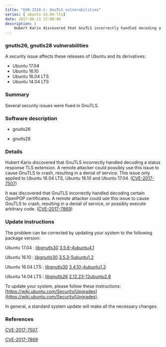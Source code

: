 ```yaml
---
title: "USN-3318-1: GnuTLS vulnerabilities"
series: [ ubuntu-14.04-lts]
date: 2017-06-13 12:00:00
description: |
    Hubert Kario discovered that GnuTLS incorrectly handled decoding a status response TLS extension. A remote attacker could possibly use this issue to cause GnuTLS to crash, resulting in a denial of service. This issue only applied to Ubuntu 16.04 LTS, Ubuntu 16.10 and Ubuntu 17.04. ([CVE-2017-7507](http://people.ubuntu.com/~ubuntu-security/cve/CVE-2017-7507))
--- 
```

 
### gnutls26, gnutls28 vulnerabilities

A security issue affects these releases of Ubuntu and its derivatives:

* Ubuntu 17.04
* Ubuntu 16.10
* Ubuntu 16.04 LTS
* Ubuntu 14.04 LTS

### Summary

Several security issues were fixed in GnuTLS. 

### Software description

* gnutls26 

* gnutls28 

### Details

Hubert Kario discovered that GnuTLS incorrectly handled decoding a status response TLS extension. A remote attacker could possibly use this issue to cause GnuTLS to crash, resulting in a denial of service. This issue only applied to Ubuntu 16.04 LTS, Ubuntu 16.10 and Ubuntu 17.04. ([CVE-2017-7507](http://people.ubuntu.com/~ubuntu-security/cve/CVE-2017-7507))

It was discovered that GnuTLS incorrectly handled decoding certain OpenPGP certificates. A remote attacker could use this issue to cause GnuTLS to crash, resulting in a denial of service, or possibly execute arbitrary code. ([CVE-2017-7869](http://people.ubuntu.com/~ubuntu-security/cve/CVE-2017-7869)) 

### Update instructions

The problem can be corrected by updating your system to the following package version:

Ubuntu 17.04
 : [libgnutls30](https://launchpad.net/ubuntu/+source/gnutls28) <span> [3.5.6-4ubuntu4.1](https://launchpad.net/ubuntu/+source/gnutls28/3.5.6-4ubuntu4.1) </span> 

Ubuntu 16.10
 : [libgnutls30](https://launchpad.net/ubuntu/+source/gnutls28) <span> [3.5.3-5ubuntu1.2](https://launchpad.net/ubuntu/+source/gnutls28/3.5.3-5ubuntu1.2) </span> 

Ubuntu 16.04 LTS
 : [libgnutls30](https://launchpad.net/ubuntu/+source/gnutls28) <span> [3.4.10-4ubuntu1.3](https://launchpad.net/ubuntu/+source/gnutls28/3.4.10-4ubuntu1.3) </span> 

Ubuntu 14.04 LTS
 : [libgnutls26](https://launchpad.net/ubuntu/+source/gnutls26) <span> [2.12.23-12ubuntu2.8](https://launchpad.net/ubuntu/+source/gnutls26/2.12.23-12ubuntu2.8) </span> 

To update your system, please follow these instructions: [https://wiki.ubuntu.com/Security/Upgrades](https://wiki.ubuntu.com/Security/Upgrades).

In general, a standard system update will make all the necessary changes. 

### References

 [CVE-2017-7507](http://people.ubuntu.com/~ubuntu-security/cve/CVE-2017-7507), 

 [CVE-2017-7869](http://people.ubuntu.com/~ubuntu-security/cve/CVE-2017-7869)
 
